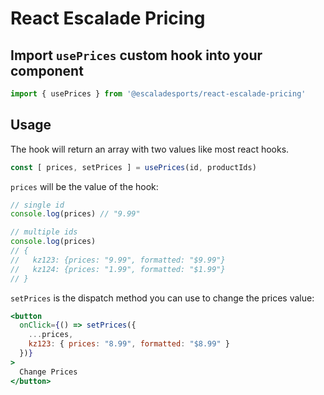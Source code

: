 # React Escalade Pricing


## Import `usePrices` custom hook into your component

```jsx
import { usePrices } from '@escaladesports/react-escalade-pricing'
```

## Usage
The hook will return an array with two values like most react hooks.

```js
const [ prices, setPrices ] = usePrices(id, productIds)
```
`prices` will be the value of the hook:

```js
// single id
console.log(prices) // "9.99"

// multiple ids
console.log(prices)
// {
//   kz123: {prices: "9.99", formatted: "$9.99"}
//   kz124: {prices: "1.99", formatted: "$1.99"}
// }
```

`setPrices` is the dispatch method you can use to change the prices value:

```jsx
<button
  onClick={() => setPrices({
    ...prices,
    kz123: { prices: "8.99", formatted: "$8.99" }
  })}
>
  Change Prices
</button>
```



